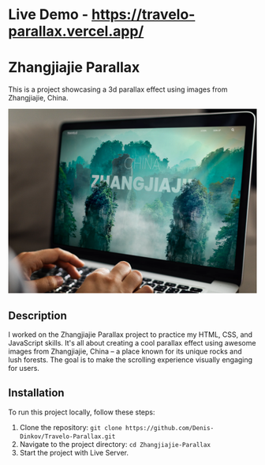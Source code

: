 # Live Demo - https://travelo-parallax.vercel.app/

# Zhangjiajie Parallax

This is a project showcasing a 3d parallax effect using images from Zhangjiajie, China.

![Example Image](/img/mockup.webp)

## Description

I worked on the Zhangjiajie Parallax project to practice my HTML, CSS, and JavaScript skills. It's all about creating a cool parallax effect using awesome images from Zhangjiajie, China – a place known for its unique rocks and lush forests. The goal is to make the scrolling experience visually engaging for users.

## Installation

To run this project locally, follow these steps:

1. Clone the repository: `git clone https://github.com/Denis-Dinkov/Travelo-Parallax.git`
2. Navigate to the project directory: `cd Zhangjiajie-Parallax`
3. Start the project with Live Server.
